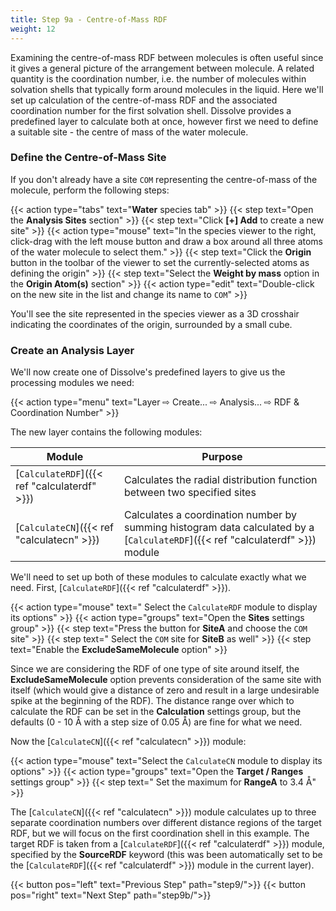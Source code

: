 ```yaml
---
title: Step 9a - Centre-of-Mass RDF
weight: 12
---
```



Examining the centre-of-mass RDF between molecules is often useful since it gives a general picture of the arrangement between molecule. A related quantity is the coordination number, i.e. the number of molecules within solvation shells that typically form around molecules in the liquid. Here we'll set up calculation of the centre-of-mass RDF and the associated coordination number for the first solvation shell. Dissolve provides a predefined layer to calculate both at once, however first we need to define a suitable site - the centre of mass of the water molecule.

### Define the Centre-of-Mass Site

If you don't already have a site `COM` representing the centre-of-mass of the molecule, perform the following steps:

{{< action type="tabs" text="**Water** species tab" >}}
{{< step text="Open the **Analysis Sites** section" >}}
{{< step text="Click **[+] Add** to create a new site" >}}
{{< action type="mouse" text="In the species viewer to the right, click-drag with the left mouse button and draw a box around all three atoms of the water molecule to select them." >}}
{{< step text="Click the **Origin** button in the toolbar of the viewer to set the currently-selected atoms as defining the origin" >}}
{{< step text="Select the **Weight by mass** option in the **Origin Atom(s)** section" >}}
{{< action type="edit" text="Double-click on the new site in the list and change its name to `COM`" >}}

You'll see the site represented in the species viewer as a 3D crosshair indicating the coordinates of the origin, surrounded by a small cube.

### Create an Analysis Layer

We'll now create one of Dissolve's predefined layers to give us the processing modules we need:

{{< action type="menu" text="Layer &#8680; Create... &#8680; Analysis... &#8680; RDF & Coordination Number" >}}


The new layer contains the following modules:

| Module | Purpose |
|--------|---------|
| [`CalculateRDF`]({{< ref "calculaterdf" >}}) | Calculates the radial distribution function between two specified sites |
| [`CalculateCN`]({{< ref "calculatecn" >}}) | Calculates a coordination number by summing histogram data calculated by a [`CalculateRDF`]({{< ref "calculaterdf" >}}) module |

We'll need to set up both of these modules to calculate exactly what we need.  First, [`CalculateRDF`]({{< ref "calculaterdf" >}}).

{{< action type="mouse" text=" Select the `CalculateRDF` module to display its options" >}}
{{< action type="groups" text="Open the **Sites** settings group" >}}
{{< step text="Press the button for **SiteA** and choose the `COM` site" >}}
{{< step text=" Select the `COM` site for **SiteB** as well" >}}
{{< step text="Enable the **ExcludeSameMolecule** option" >}}

Since we are considering the RDF of one type of site around itself, the **ExcludeSameMolecule** option prevents consideration of the same site with itself (which would give a distance of zero and result in a large undesirable spike at the beginning of the RDF). The distance range over which to calculate the RDF can be set in the **Calculation** settings group, but the defaults (0 - 10 &#8491; with a step size of 0.05 &#8491;) are fine for what we need.

Now the [`CalculateCN`]({{< ref "calculatecn" >}}) module:

{{< action type="mouse" text="Select the `CalculateCN` module to display its options" >}}
{{< action type="groups" text="Open the **Target / Ranges** settings group" >}}
{{< step text=" Set the maximum for **RangeA** to 3.4 &#8491;" >}}

The [`CalculateCN`]({{< ref "calculatecn" >}}) module calculates up to three separate coordination numbers over different distance regions of the target RDF, but we will focus on the first coordination shell in this example. The target RDF is taken from a [`CalculateRDF`]({{< ref "calculaterdf" >}}) module, specified by the **SourceRDF** keyword (this was been automatically set to be the [`CalculateRDF`]({{< ref "calculaterdf" >}}) module in the current layer).

{{< button pos="left" text="Previous Step" path="step9/">}}
{{< button pos="right" text="Next Step" path="step9b/">}}
